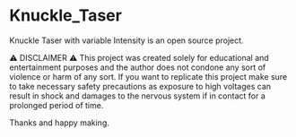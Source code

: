 # Knuckle_Taser
Knuckle Taser with variable Intensity is an open source project. 

⚠️ DISCLAIMER ⚠️
This project was created solely for educational and entertainment purposes and the author does not condone any sort of violence or harm of any sort. If you want to replicate this project make sure to take necessary safety precautions as exposure to high voltages can result in shock and damages to the nervous system if in contact for a prolonged period of time.

Thanks and happy making.
